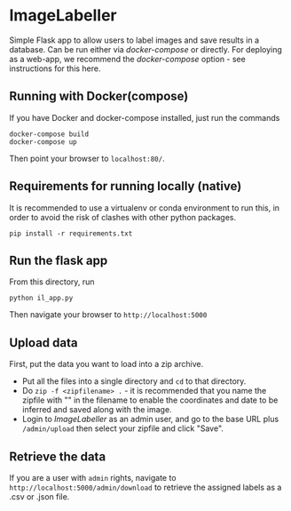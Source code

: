 # ImageLabeller
Simple Flask app to allow users to label images and save results in a database.  Can be run either via *docker-compose* or directly. 
For deploying as a web-app, we recommend the *docker-compose* option - see instructions for this here.

## Running with Docker(compose)

If you have Docker and docker-compose installed, just run the commands
```
docker-compose build
docker-compose up
```
Then point your browser to `localhost:80/`.

## Requirements for running locally (native)

It is recommended to use a virtualenv or conda environment to run this, in order to avoid the risk of clashes with other python packages.
```
pip install -r requirements.txt
```

## Run the flask app

From this directory, run
```
python il_app.py
```
Then navigate your browser to ```http://localhost:5000```

## Upload data

First, put the data you want to load into a zip archive.
* Put all the files into a single directory and `cd` to that directory.
* Do ```zip -f <zipfilename> .``` - it is recommended that you name the zipfile with "<longitude>_<latitude>_<YYYY-MM-DD>" in the filename to enable the coordinates and date to be inferred and saved along with the image.
* Login to *ImageLabeller* as an admin user, and go to the base URL plus ```/admin/upload``` then select your zipfile and click "Save".


## Retrieve the data

If you are a user with `admin` rights, navigate to ```http://localhost:5000/admin/download``` to retrieve the assigned labels as a .csv or .json file.
